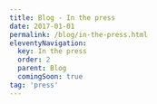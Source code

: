 ```yaml
---
title: Blog - In the press
date: 2017-01-01
permalink: /blog/in-the-press.html
eleventyNavigation:
  key: In the press
  order: 2
  parent: Blog
  comingSoon: true
tag: 'press'
---
```

